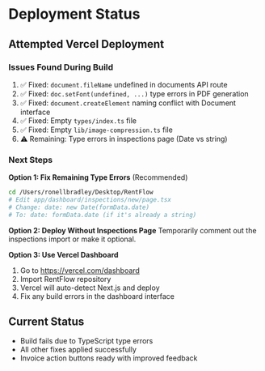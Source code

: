 # Deployment Status

## Attempted Vercel Deployment

### Issues Found During Build
1. ✅ Fixed: `document.fileName` undefined in documents API route
2. ✅ Fixed: `doc.setFont(undefined, ...)` type errors in PDF generation
3. ✅ Fixed: `document.createElement` naming conflict with Document interface
4. ✅ Fixed: Empty `types/index.ts` file
5. ✅ Fixed: Empty `lib/image-compression.ts` file
6. ⚠️ Remaining: Type errors in inspections page (Date vs string)

### Next Steps

**Option 1: Fix Remaining Type Errors** (Recommended)
```bash
cd /Users/ronellbradley/Desktop/RentFlow
# Edit app/dashboard/inspections/new/page.tsx
# Change: date: new Date(formData.date)
# To: date: formData.date (if it's already a string)
```

**Option 2: Deploy Without Inspections Page**
Temporarily comment out the inspections import or make it optional.

**Option 3: Use Vercel Dashboard**
1. Go to https://vercel.com/dashboard
2. Import RentFlow repository
3. Vercel will auto-detect Next.js and deploy
4. Fix any build errors in the dashboard interface

## Current Status
- Build fails due to TypeScript type errors
- All other fixes applied successfully
- Invoice action buttons ready with improved feedback

